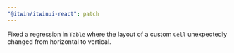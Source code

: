 ```yaml
---
"@itwin/itwinui-react": patch
---
```


Fixed a regression in `Table` where the layout of a custom `Cell` unexpectedly changed from horizontal to vertical.
